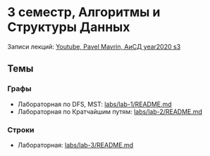 # 3 семестр, Алгоритмы и Структуры Данных
Записи лекций: [Youtube, Pavel Mavrin, АиСД year2020 s3](https://youtube.com/playlist?list=PLrS21S1jm43gpHkErn2Ecel6dvio5e6EO)
## Темы
### Графы
- Лабораторная по DFS, MST: [labs/lab-1/README.md](labs/lab-1/README.md)
- Лабораторная по Кратчайшим путям: [labs/lab-2/README.md](labs/lab-2/README.md)
### Строки
- Лабораторная: [labs/lab-3/README.md](labs/lab-3/README.md)
